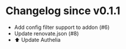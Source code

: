 # Changelog since v0.1.1
- Add config filter support to addon (#6) 
- Update renovate.json (#8) 
- ⬆️ Update Authelia 
